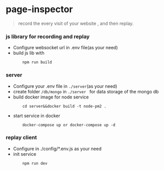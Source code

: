 # page-inspector

> record the every visit of your website , and then replay.

### js library for recording and replay

- Configure websocket url in .env file(as your need)
- build js lib with 
    ```
        npm run build
    ```

### server

- Configure your .env file in `./server`(as your need)
- create folder `/db/mongo` in `./server ` for data storage of the mongo db 
- build docker image for node service 
    ```
        cd server&&docker build -t node-pm2 .
    ```
- start service in docker
    ```
        docker-compose up or docker-compose up -d 
    ```

### replay client

- Configure in ./config/*.env.js as your need
- init service
    ```
        npm run dev
    ```
